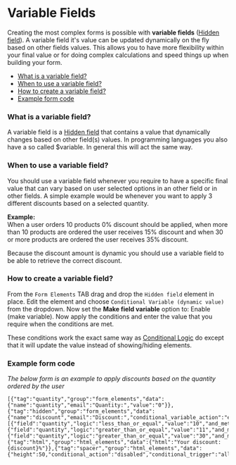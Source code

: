 # Variable Fields

Creating the most complex forms is possible with **variable fields** ([Hidden field](hidden-field)).
A variable field it's value can be updated dynamically on the fly based on other fields values.
This allows you to have more flexibility within your final value or for doing complex calculations and speed things up when building your form.

* [What is a variable field?](#what-is-a-variable-field)
* [When to use a variable field?](#when-to-use-a-variable-field)
* [How to create a variable field?](#how-to-create-a-variable-field)
* [Example form code](#example-form-code)


### What is a variable field?

A variable field is a [Hidden field](hidden-field) that contains a value that dynamically changes based on other field(s) values. In programming languages you also have a so called $variable. In general this will act the same way.


### When to use a variable field?

You should use a variable field whenever you require to have a specific final value that can vary based on user selected options in an other field or in other fields. A simple example would be whenever you want to apply 3 different discounts based on a selected quantity.

**Example:**<br />
When a user orders 10 products 0% discount should be applied, when more than 10 products are ordered the user receives 15% discount and when 30 or more products are ordered the user receives 35% discount.

Because the discount amount is dynamic you should use a variable field to be able to retrieve the correct discount.


### How to create a variable field?

From the `Form Elements` TAB drag and drop the `Hidden field` element in place.
Edit the element and choose `Conditional Variable (dynamic value)` from the dropdown.
Now set the **Make field variable** option to: Enable (make variable).
Now apply the conditions and enter the value that you require when the conditions are met.

These conditions work the exact same way as [Conditional Logic](conditional-logic) do except that it will update the value instead of showing/hiding elements.


### Example form code

_The below form is an example to apply discounts based on the quantity ordered by the user_

	[{"tag":"quantity","group":"form_elements","data":{"name":"quantity","email":"Quantity:","value":"0"}},{"tag":"hidden","group":"form_elements","data":{"name":"discount","email":"Discount:","conditional_variable_action":"enabled","conditional_items":[{"field":"quantity","logic":"less_than_or_equal","value":"10","and_method":"","field_and":"quantity","logic_and":"","value_and":"","new_value":"0"},{"field":"quantity","logic":"greater_than_or_equal","value":"11","and_method":"","field_and":"quantity","logic_and":"","value_and":"","new_value":"15"},{"field":"quantity","logic":"greater_than_or_equal","value":"30","and_method":"","field_and":"quantity","logic_and":"","value_and":"","new_value":"35"}]}},{"tag":"html","group":"html_elements","data":{"html":"Your discount: {discount}%"}},{"tag":"spacer","group":"html_elements","data":{"height":50,"conditional_action":"disabled","conditional_trigger":"all"}}]